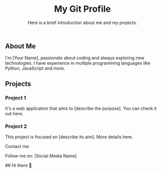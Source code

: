 <!DOCTYPE html>
<html lang="en">

<head>
  <meta charset="UTF-8">
  <meta name="viewport" content="width=device-width, initial-scale=1.0">
  <link rel="stylesheet" href="styles.css">
  <title>My Git Page</title>
</head>

<body>
  <header>
    <h1>My Git Profile</h1>
    <p>Here is a brief introduction about me and my projects.</p >
  </header>
  <section id="about-me">
    <h2>About Me</h2>
    <p>I'm [Your Name], passionate about coding and always exploring new technologies. I have experience in
      multiple programming languages like Python, JavaScript and more.</p >
  </section>
  <section id="projects">
    <h2>Projects</h2>
    <div class="project">
      <h3>Project 1</h3>
      <p>It's a web application that aims to [describe the purpose]. You can check it out here.</p >
    </div>
    <div class="project">
      <h3>Project 2</h3>
      <p>This project is focused on [describe its aim]. More details here.</p >
    </div>
  </section>
  <footer>
    <p>Contact me: </p >
    <p>Follow me on: [Social Media Name]</p >
  </footer>
</body>

</html>## Hi there 👋

<!--
**chenyifeng555/chenyifeng555** is a ✨ _special_ ✨ repository because its `README.md` (this file) appears on your GitHub profile.

Here are some ideas to get you started:

- 🔭 I’m currently working on ...
- 🌱 I’m currently learning ...
- 👯 I’m looking to collaborate on ...
- 🤔 I’m looking for help with ...
- 💬 Ask me about ...
- 📫 How to reach me: ...
- 😄 Pronouns: ...
- ⚡ Fun fact: ...
-->
